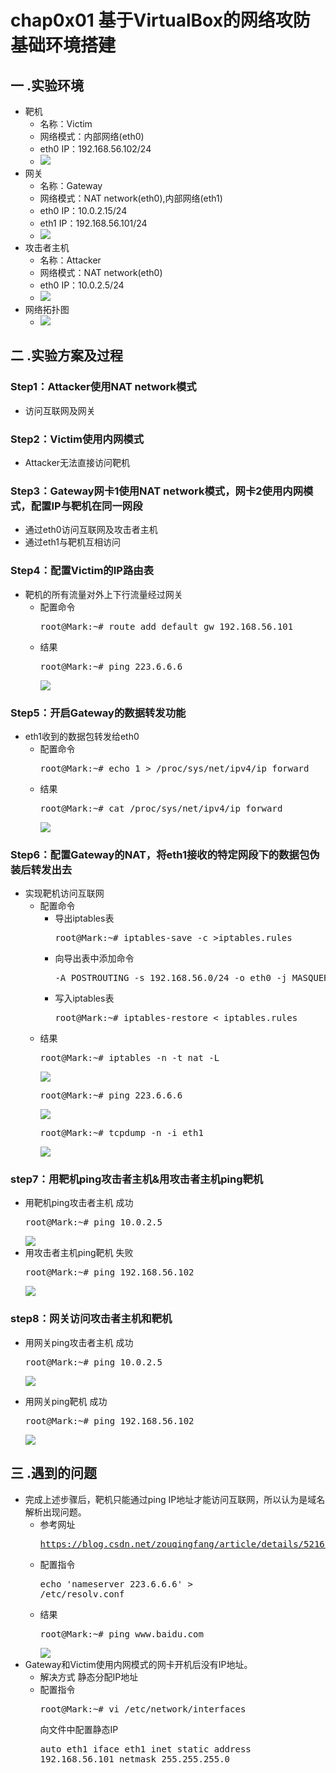 # chap0x01 基于VirtualBox的网络攻防基础环境搭建
## 一 .实验环境
* 靶机
	* 名称：Victim
	* 网络模式：内部网络(eth0)
	* eth0 IP：192.168.56.102/24
	* ![](image/Victim.png)
* 网关
	* 名称：Gateway
	* 网络模式：NAT network(eth0),内部网络(eth1)
	* eth0 IP：10.0.2.15/24
	* eth1 IP：192.168.56.101/24
	* ![](image/Gateway.png)
* 攻击者主机
	* 名称：Attacker
	* 网络模式：NAT network(eth0)
	* eth0 IP：10.0.2.5/24
	* ![](image/Attacker.png)
* 网络拓扑图
	* ![](image/network.png)
## 二 .实验方案及过程
### Step1：Attacker使用NAT network模式
* 访问互联网及网关
### Step2：Victim使用内网模式
* Attacker无法直接访问靶机
### Step3：Gateway网卡1使用NAT network模式，网卡2使用内网模式，配置IP与靶机在同一网段
* 通过eth0访问互联网及攻击者主机
* 通过eth1与靶机互相访问
### Step4：配置Victim的IP路由表
* 靶机的所有流量对外上下行流量经过网关
	* 配置命令 
		<pre>root@Mark:~# route add default gw 192.168.56.101</pre>
	* 结果 
		<pre>root@Mark:~# ping 223.6.6.6</pre>
		![](image/routing_tables.png)
### Step5：开启Gateway的数据转发功能
* eth1收到的数据包转发给eth0
	* 配置命令 
		<pre>root@Mark:~# echo 1 > /proc/sys/net/ipv4/ip_forward</pre>
	* 结果 
		<pre>root@Mark:~# cat /proc/sys/net/ipv4/ip_forward</pre>
		![](image/ip_forward.png)
### Step6：配置Gateway的NAT，将eth1接收的特定网段下的数据包伪装后转发出去
* 实现靶机访问互联网
	* 配置命令
		* 导出iptables表
			<pre>root@Mark:~# iptables-save -c >iptables.rules</pre>
		* 向导出表中添加命令
			<pre>-A POSTROUTING -s 192.168.56.0/24 -o eth0 -j MASQUERADE</pre>
		* 写入iptables表
			<pre>root@Mark:~# iptables-restore < iptables.rules</pre>
	* 结果
		<pre>root@Mark:~# iptables -n -t nat -L</pre>
		![](image/iptables_nat.png)
		<pre>root@Mark:~# ping 223.6.6.6</pre>
		![](image/Victim_ping.png)
		<pre>root@Mark:~# tcpdump -n -i eth1</pre>
		![](image/tcpdump.png)
### step7：用靶机ping攻击者主机&用攻击者主机ping靶机
* 用靶机ping攻击者主机 成功
	<pre>root@Mark:~# ping 10.0.2.5</pre>
	![](image/Victim_Attacker.png)
* 用攻击者主机ping靶机 失败
	<pre>root@Mark:~# ping 192.168.56.102</pre>
	![](image/Attacker_Victim.png)
### step8：网关访问攻击者主机和靶机
* 用网关ping攻击者主机 成功
	<pre>root@Mark:~# ping 10.0.2.5</pre>
	![](image/Gateway_Attacker.png)
	
* 用网关ping靶机 成功
	<pre>root@Mark:~# ping 192.168.56.102</pre>
	![](image/Gateway_Victim.png)
	
## 三 .遇到的问题
* 完成上述步骤后，靶机只能通过ping IP地址才能访问互联网，所以认为是域名解析出现问题。
	* 参考网址<pre>https://blog.csdn.net/zouqingfang/article/details/52161976</pre>
	* 配置指令<pre>echo 'nameserver 223.6.6.6' > /etc/resolv.conf</pre>
	* 结果
		<pre>root@Mark:~# ping www.baidu.com</pre>
		![](image/nameserver.png)
* Gateway和Victim使用内网模式的网卡开机后没有IP地址。
	* 解决方式 静态分配IP地址
	* 配置指令
		<pre>root@Mark:~# vi /etc/network/interfaces</pre>
		向文件中配置静态IP<pre>auto eth1
		iface eth1 inet static
		address 192.168.56.101
		netmask 255.255.255.0
		</pre>